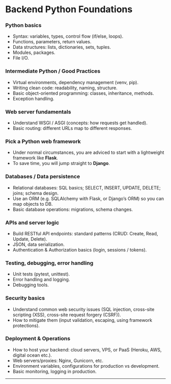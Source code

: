# Backend Python Foundations

### Python basics

* Syntax: variables, types, control flow (if/else, loops).
* Functions, parameters, return values.
* Data structures: lists, dictionaries, sets, tuples.
* Modules, packages.
* File I/O.

### Intermediate Python / Good Practices

* Virtual environments, dependency management (venv, pip).
* Writing clean code: readability, naming, structure.
* Basic object-oriented programming: classes, inheritance, methods.
* Exception handling.

### Web server fundamentals

* Understand WSGI / ASGI (concepts: how requests get handled).
* Basic routing: different URLs map to different responses.

### Pick a Python web framework

* Under normal circumstances, you are adviced to start with a lightweight framework like **Flask**.
* To save time, you will jump straight to **Django**.

### Databases / Data persistence

* Relational databases: SQL basics; SELECT, INSERT, UPDATE, DELETE; joins; schema design.
* Use an ORM (e.g. SQLAlchemy with Flask, or Django’s ORM) so you can map objects to DB.
* Basic database operations: migrations, schema changes.

### APIs and server logic

* Build RESTful API endpoints: standard patterns (CRUD: Create, Read, Update, Delete).
* JSON, data serialization.
* Authentication & Authorization basics (login, sessions / tokens).

### Testing, debugging, error handling

* Unit tests (pytest, unittest).
* Error handling and logging.
* Debugging tools.

### Security basics

* Understand common web security issues (SQL injection, cross-site scripting (XSS), cross-site request forgery (CSRF)).
* How to mitigate them (input validation, escaping, using framework protections).

### Deployment & Operations

* How to host your backend: cloud servers, VPS, or PaaS (Heroku, AWS, digital ocean etc.).
* Web servers/proxies: Nginx, Gunicorn, etc.
* Environment variables, configurations for production vs development.
* Basic monitoring, logging in production.

---
